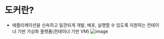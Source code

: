 # 도커란?
- 애플리케이션을 신속하고 일관되게 개발, 배포, 실행할 수 있도록 지원하는 컨테이너 기반 가상화 플랫폼(컨테이너 기반 VM)
![image](https://github.com/user-attachments/assets/91c4d3db-2781-4d8b-be20-f994cdb08918)
